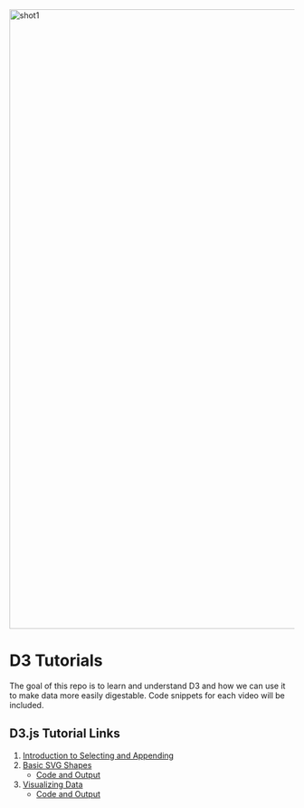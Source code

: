 <img width="1093" alt="shot1" src="https://user-images.githubusercontent.com/13631369/33451973-84e99932-d5c5-11e7-9be2-c71eef8912a7.png">

# D3 Tutorials
The goal of this repo is to learn and understand D3 and how we can use it to make data more easily digestable.
Code snippets for each video will be included.

## D3.js Tutorial Links
1. [Introduction to Selecting and Appending](https://www.youtube.com/watch?v=qIIKw2RFNlU&index=2&list=PL6il2r9i3BqH9PmbOf5wA5E1wOG3FT22p)
2. [Basic SVG Shapes](https://www.youtube.com/watch?v=TR39nfAW1dw&list=PL6il2r9i3BqH9PmbOf5wA5E1wOG3FT22p&index=3)
    - [Code and Output](https://github.com/Reeechi/D3_Tutorials/tree/master/VideoCodeSnippets/SVGShapes)
3. [Visualizing Data](https://www.youtube.com/watch?v=4haBbPEClP4&amp;index=4&amp;list=PL6il2r9i3BqH9PmbOf5wA5E1wOG3FT22p)
    - [Code and Output](https://github.com/Reeechi/D3_Tutorials/tree/master/VideoCodeSnippets/VisualizingData)
    

